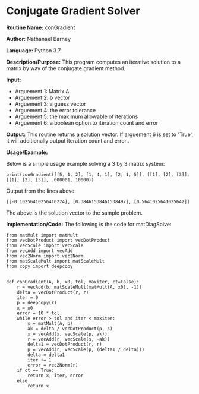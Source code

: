 # Conjugate Gradient Solver 

**Routine Name:**           conGradient

**Author:** Nathanael Barney

**Language:** Python 3.7.

**Description/Purpose:** This program computes an iterative solution to a matrix by way of the conjugate gradient method.

**Input:** 
* Arguement 1: Matrix A
* Arguement 2: b vector
* Arguement 3: a guess vector
* Arguement 4: the error tolerance
* Arguement 5: the maximum allowable of iterations
* Arguement 6: a boolean option to iteration count and error

**Output:** This routine returns a solution vector. If arguement 6 is set to 'True', it will additionally output 
iteration count and error..

**Usage/Example:**

Below is a simple usage example solving a 3 by 3 matrix system:

```
print(conGradient([[5, 1, 2], [1, 4, 1], [2, 1, 5]], [[1], [2], [3]], [[1], [2], [3]], .000001, 10000))
```

Output from the lines above:

```
[[-0.10256410256410224], [0.38461538461538497], [0.5641025641025642]]
```

The above is the solution vector to the sample problem.

**Implementation/Code:** The following is the code for matDiagSolve:

```
from matMult import matMult
from vecDotProduct import vecDotProduct
from vecScale import vecScale
from vecAdd import vecAdd
from vec2Norm import vec2Norm
from matScaleMult import matScaleMult
from copy import deepcopy


def conGradient(A, b, x0, tol, maxiter, ct=False):
    r = vecAdd(b, matScaleMult(matMult(A, x0), -1))
    delta = vecDotProduct(r, r)
    iter = 0
    p = deepcopy(r)
    x = x0
    error = 10 * tol
    while error > tol and iter < maxiter:
        s = matMult(A, p)
        ak = delta / vecDotProduct(p, s)
        x = vecAdd(x, vecScale(p, ak))
        r = vecAdd(r, vecScale(s, -ak))
        delta1 = vecDotProduct(r, r)
        p = vecAdd(r, vecScale(p, (delta1 / delta)))
        delta = delta1
        iter += 1
        error = vec2Norm(r)
    if ct == True:
        return x, iter, error
    else:
        return x
```
